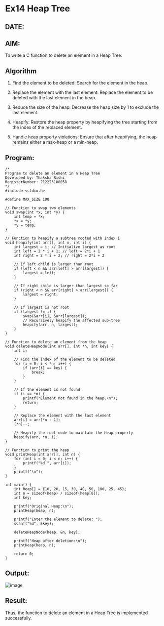 # Ex14 Heap Tree
## DATE:
## AIM:
To write a C function to delete an element in a Heap Tree.

## Algorithm
1. Find the element to be deleted: Search for the element in the heap.

2. Replace the element with the last element: Replace the element to be deleted with the last element in the heap.

3. Reduce the size of the heap: Decrease the heap size by 1 to exclude the last element.

4. Heapify: Restore the heap property by heapifying the tree starting from the index of the replaced element.

5. Handle heap property violations: Ensure that after heapifying, the heap remains either a max-heap or a min-heap.
## Program:
```
/*
Program to delete an element in a Heap Tree
Developed by: Thaksha Rishi
RegisterNumber: 212223100058
*/
#include <stdio.h>

#define MAX_SIZE 100

// Function to swap two elements
void swap(int *x, int *y) {
    int temp = *x;
    *x = *y;
    *y = temp;
}

// Function to heapify a subtree rooted with index i
void heapify(int arr[], int n, int i) {
    int largest = i; // Initialize largest as root
    int left = 2 * i + 1; // left = 2*i + 1
    int right = 2 * i + 2; // right = 2*i + 2

    // If left child is larger than root
    if (left < n && arr[left] > arr[largest]) {
        largest = left;
    }

    // If right child is larger than largest so far
    if (right < n && arr[right] > arr[largest]) {
        largest = right;
    }

    // If largest is not root
    if (largest != i) {
        swap(&arr[i], &arr[largest]);
        // Recursively heapify the affected sub-tree
        heapify(arr, n, largest);
    }
}

// Function to delete an element from the heap
void deleteHeapNode(int arr[], int *n, int key) {
    int i;

    // Find the index of the element to be deleted
    for (i = 0; i < *n; i++) {
        if (arr[i] == key) {
            break;
        }
    }

    // If the element is not found
    if (i == *n) {
        printf("Element not found in the heap.\n");
        return;
    }

    // Replace the element with the last element
    arr[i] = arr[*n - 1];
    (*n)--;

    // Heapify the root node to maintain the heap property
    heapify(arr, *n, i);
}

// Function to print the heap
void printHeap(int arr[], int n) {
    for (int i = 0; i < n; i++) {
        printf("%d ", arr[i]);
    }
    printf("\n");
}

int main() {
    int heap[] = {10, 20, 15, 30, 40, 50, 100, 25, 45};
    int n = sizeof(heap) / sizeof(heap[0]);
    int key;

    printf("Original Heap:\n");
    printHeap(heap, n);

    printf("Enter the element to delete: ");
    scanf("%d", &key);

    deleteHeapNode(heap, &n, key);

    printf("Heap after deletion:\n");
    printHeap(heap, n);

    return 0;
}

```

## Output:

![image](https://github.com/user-attachments/assets/13da3ecc-c5a3-459b-bc7d-2d9335beac91)


## Result:
Thus, the function to delete an element in a Heap Tree is implemented successfully.
